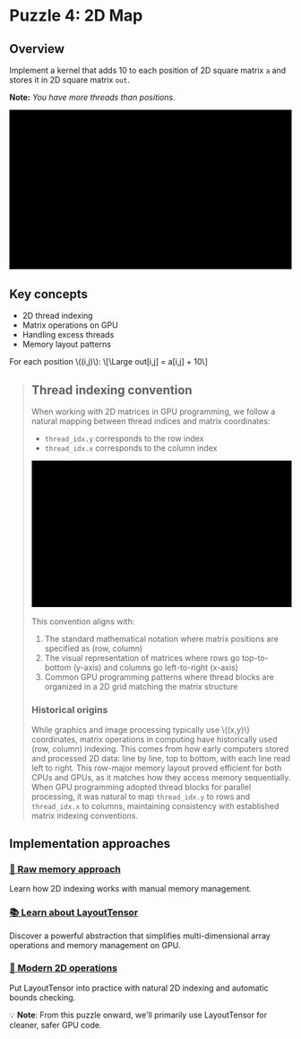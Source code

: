 # Puzzle 4: 2D Map

## Overview
Implement a kernel that adds 10 to each position of 2D square matrix `a` and stores it in 2D square matrix `out`.

**Note:** _You have more threads than positions_.

![2D Matrix Mapping](./media/videos/720p30/puzzle_04_viz.gif)

## Key concepts
- 2D thread indexing
- Matrix operations on GPU
- Handling excess threads
- Memory layout patterns

For each position \\((i,j)\\):
\\[\Large out[i,j] = a[i,j] + 10\\]

> ## Thread indexing convention
>
> When working with 2D matrices in GPU programming, we follow a natural mapping between thread indices and matrix coordinates:
> - `thread_idx.y` corresponds to the row index
> - `thread_idx.x` corresponds to the column index
>
> ![2D thread indexing](./media/videos/720p30/thread_indexing_viz.gif)
>
> This convention aligns with:
>
> 1. The standard mathematical notation where matrix positions are specified as (row, column)
> 2. The visual representation of matrices where rows go top-to-bottom (y-axis) and columns go left-to-right (x-axis)
> 3. Common GPU programming patterns where thread blocks are organized in a 2D grid matching the matrix structure
>
> ### Historical origins
>
> While graphics and image processing typically use \\((x,y)\\) coordinates, matrix operations in computing have historically used (row, column) indexing. This comes from how early computers stored and processed 2D data: line by line, top to bottom, with each line read left to right. This row-major memory layout proved efficient for both CPUs and GPUs, as it matches how they access memory sequentially. When GPU programming adopted thread blocks for parallel processing, it was natural to map `thread_idx.y` to rows and `thread_idx.x` to columns, maintaining consistency with established matrix indexing conventions.

## Implementation approaches

### [🔰 Raw memory approach](./raw.md)
Learn how 2D indexing works with manual memory management.

### [📚 Learn about LayoutTensor](./introduction_layout_tensor.md)
Discover a powerful abstraction that simplifies multi-dimensional array operations and memory management on GPU.

### [🚀 Modern 2D operations](./layout_tensor.md)
Put LayoutTensor into practice with natural 2D indexing and automatic bounds checking.

💡 **Note**: From this puzzle onward, we'll primarily use LayoutTensor for cleaner, safer GPU code.
